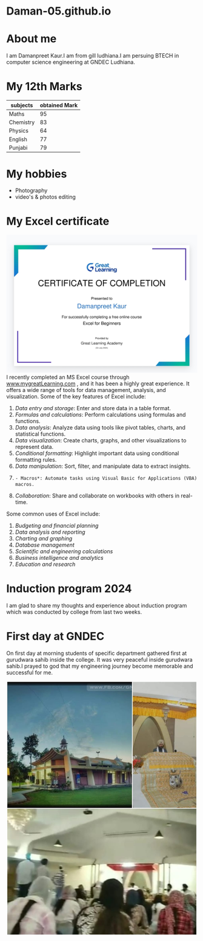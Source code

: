 # Daman-05.github.io

# About me


I am Damanpreet Kaur.I am from gill ludhiana.I am persuing BTECH in computer science engineering at GNDEC Ludhiana.

# My 12th Marks 

|subjects| obtained Mark|
|----------|----------|
|Maths| 95|
|Chemistry| 83|
Physics| 64|
|English| 77|
|Punjabi| 79|
# My hobbies 
- Photography 
- video's & photos editing 

# My Excel certificate 
![certificate](IMG_20240722_201933.jpg)
I recently completed an MS Excel course through www.mygreatLearning.com , and it has been a highly great experience. It offers a wide range of tools for data management, analysis, and visualization. Some of the key features of Excel include:

1. _Data entry and storage_: Enter and store data in a table format.
2. _Formulas and calculations_: Perform calculations using formulas and functions.
3. _Data analysis_: Analyze data using tools like pivot tables, charts, and statistical functions.
4. _Data visualization_: Create charts, graphs, and other visualizations to represent data.
5. _Conditional formatting_: Highlight important data using conditional formatting rules.
6. _Data manipulation_: Sort, filter, and manipulate data to extract insights.
7.     - Macros*: Automate tasks using Visual Basic for Applications (VBA) macros.
8. _Collaboration_: Share and collaborate on workbooks with others in real-time.

Some common uses of Excel include:

1. _Budgeting and financial planning_
2. _Data analysis and reporting_
3. _Charting and graphing_
4. _Database management_
5. _Scientific and engineering calculations_
6. _Business intelligence and analytics_
7. _Education and research_

# Induction program 2024

I am glad to share my thoughts and experience about induction program which was conducted by  college from last two weeks.

# First day at GNDEC 

On first day at morning students of specific department gathered first at gurudwara sahib inside the college. It was very peaceful inside gurudwara sahib.I prayed to god that my engineering journey become memorable and successful for me.

![picture](IMG-20240726-WA0014.jpg)
